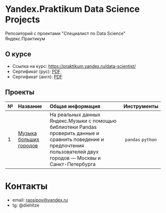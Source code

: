 # Yandex.Praktikum Data Science Projects
Репозиторий с проектами "Специалист по Data Science"  
Яндекс.Практикум
## О курсе

- Ссылка на курс: https://praktikum.yandex.ru/data-scientist/
- Сертификат (рус): [PDF](yandex_praktikum_ru.pdf)
- Сертификат (англ): [PDF](yandex_praktikum_eng.pdf)

## Проекты

|№| Название | Общая информация | Инструменты |
|:---|:-------------------|:----------------------------------------------------------|:-----------:|
|1   |[Музыка больших городов](1st_project/README.md)|На реальных данных Яндекс.Музыки c помощью библиотеки Pandas проверить данные и сравнить поведение и предпочтения пользователей двух городов — Москвы и Санкт-Петербурга|`pandas` `python`|

# Контакты

- email: raosipov@yandex.ru
- tg: @diehitze

